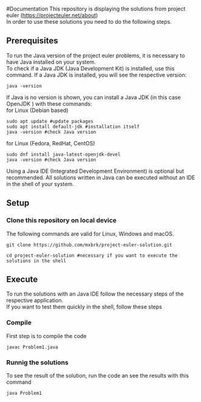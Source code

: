 #Documentation
This repository is displaying the solutions from project euler (https://projecteuler.net/about)  
In order to use these solutions you need to do the following steps.  

## Prerequisites
To run the Java version of the project euler problems, it is necessary to have Java installed on your system.  
To check if a Java JDK (Java Development Kit) is installed, use this command. If a Java JDK is installed, you will see the respective version:
```
java -version 
```
If Java is no version is shown, you can install a Java JDK (in this case OpenJDK ) with these commands:  
for Linux (Debian based)
```
sudo apt update #update packages
sudo apt install default-jdk #installation itself
java -version #check Java version
```
for Linux (Fedora, RedHat, CentOS)
```
sudo dnf install java-latest-openjdk-devel
java -version #check Java version
```
Using a Java IDE (Integrated Development Environment) is optional but recommended. All solutions written in Java can be executed without an IDE in the shell of your system.  
## Setup
### Clone this repository on local device
The following commands are valid for Linux,  Windows and macOS.  
```
git clone https://github.com/mxbrk/project-euler-solution.git
```
```
cd project-euler-solution #necessary if you want to execute the solutions in the shell
```
## Execute 
To run the solutions with an Java IDE follow the necessary steps of the respective application.  
If you want to test them quickly in the shell, follow these steps   
### Compile
First step is to compile the code
```
javac Problem1.java
```
### Runnig the solutions
To see the result of the solution, run the code an see the results with this command
```
java Problem1
```
